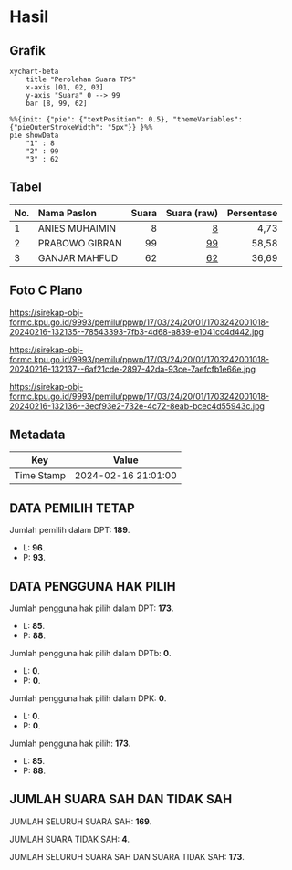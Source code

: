 # Hasil

## Grafik

```mermaid
xychart-beta
    title "Perolehan Suara TPS"
    x-axis [01, 02, 03]
    y-axis "Suara" 0 --> 99
    bar [8, 99, 62]
```

```mermaid
%%{init: {"pie": {"textPosition": 0.5}, "themeVariables": {"pieOuterStrokeWidth": "5px"}} }%%
pie showData
    "1" : 8
    "2" : 99
    "3" : 62
```

## Tabel

| No. | Nama Paslon    | Suara | Suara (raw) | Persentase |
|:--- |:-------------- | -----:| -----------:| ----------:|
| 1   | ANIES MUHAIMIN | 8     | [8][p-1]    | 4,73       |
| 2   | PRABOWO GIBRAN | 99    | [99][p-2]   | 58,58      |
| 3   | GANJAR MAHFUD  | 62    | [62][p-3]   | 36,69      |


[p-1]: https://github.com/gigit-pemilu/pemilu-2024-17-bengkulu/blob/main/pilpres/hitung-suara/sub/17-bengkulu/sub/03-bengkulu-utara/sub/24-pinang-raya/sub/2001-air-sebayur/sub/018-tps/sub/paslon-1.txt
[p-2]: https://github.com/gigit-pemilu/pemilu-2024-17-bengkulu/blob/main/pilpres/hitung-suara/sub/17-bengkulu/sub/03-bengkulu-utara/sub/24-pinang-raya/sub/2001-air-sebayur/sub/018-tps/sub/paslon-2.txt
[p-3]: https://github.com/gigit-pemilu/pemilu-2024-17-bengkulu/blob/main/pilpres/hitung-suara/sub/17-bengkulu/sub/03-bengkulu-utara/sub/24-pinang-raya/sub/2001-air-sebayur/sub/018-tps/sub/paslon-3.txt

## Foto C Plano

https://sirekap-obj-formc.kpu.go.id/9993/pemilu/ppwp/17/03/24/20/01/1703242001018-20240216-132135--78543393-7fb3-4d68-a839-e1041cc4d442.jpg

https://sirekap-obj-formc.kpu.go.id/9993/pemilu/ppwp/17/03/24/20/01/1703242001018-20240216-132137--6af21cde-2897-42da-93ce-7aefcfb1e66e.jpg

https://sirekap-obj-formc.kpu.go.id/9993/pemilu/ppwp/17/03/24/20/01/1703242001018-20240216-132136--3ecf93e2-732e-4c72-8eab-bcec4d55943c.jpg


## Metadata

| Key        | Value               |
| ---------- | ------------------- |
| Time Stamp | 2024-02-16 21:01:00 |


## DATA PEMILIH TETAP

Jumlah pemilih dalam DPT: **189**.
 * L: **96**.
 * P: **93**.

## DATA PENGGUNA HAK PILIH

Jumlah pengguna hak pilih dalam DPT: **173**.
 * L: **85**.
 * P: **88**.

Jumlah pengguna hak pilih dalam DPTb: **0**.
 * L: **0**.
 * P: **0**.

Jumlah pengguna hak pilih dalam DPK: **0**.
 * L: **0**.
 * P: **0**.

Jumlah pengguna hak pilih: **173**.
 * L: **85**.
 * P: **88**.

## JUMLAH SUARA SAH DAN TIDAK SAH

JUMLAH SELURUH SUARA SAH: **169**.

JUMLAH SUARA TIDAK SAH: **4**.

JUMLAH SELURUH SUARA SAH DAN SUARA TIDAK SAH: **173**.


